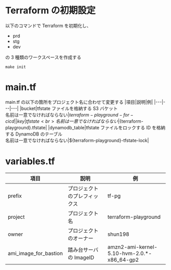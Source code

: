 # Terraform の初期設定

以下のコマンドで Terraform を初期化し、

- prd
- stg
- dev

の 3 種類のワークスペースを作成する

```
make init
```

# main.tf

main.tf の以下の箇所をプロジェクト名に合わせて変更する
|項目|説明|例|
|---|---|---|
|bucket|tfstate ファイルを格納する S3 バケット<br>名前は一意でなければならない|${terraform-playground}-for-cicd|
|key|tfstate<br>名前は一意でなければならない|${terraform-playground}.tfstate|
|dynamodb_table|tfstate ファイルをロックする ID を格納する DynamoDB のテーブル<br>名前は一意でなければならない|${terraform-playground}-tfstate-lock|

# variables.tf

| 項目                  | 説明                         | 例                                          |
| --------------------- | ---------------------------- | ------------------------------------------- |
| prefix                | プロジェクトのプレフィックス | tf-pg                                       |
| project               | プロジェクト名               | terraform-playground                        |
| owner                 | プロジェクトのオーナー       | shun198                                     |
| ami_image_for_bastion | 踏み台サーバの ImageID       | amzn2-ami-kernel-5.10-hvm-2.0.\*-x86_64-gp2 |
